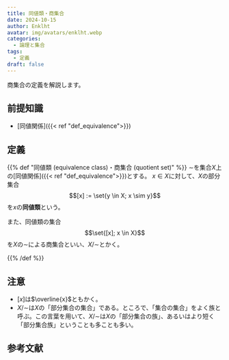 ```yaml
---
title: 同値類・商集合
date: 2024-10-15
author: Enklht
avatar: img/avatars/enklht.webp
categories:
  - 論理と集合
tags:
  - 定義
draft: false
---
```


商集合の定義を解説します。

<!--more-->

## 前提知識

- [同値関係]({{< ref "def_equivalence">}})

## 定義

{{% def "同値類 (equivalence class)・商集合 (quotient set)" %}}
$\sim$を集合$X$上の[同値関係]({{< ref "def_equivalence">}})とする。
$x \in X$に対して、$X$の部分集合
$$[x] := \set{y \in X; x \sim y}$$
を$x$の**同値類**という。

また、同値類の集合
$$\set{[x]; x \in X}$$
を$X$の$\sim$による商集合といい、$X/\sim$とかく。

{{% /def %}}

## 注意

- $[x]$は$\overline{x}$ともかく。
- $X/\sim$は$X$の「部分集合の集合」である。ところで、「集合の集合」をよく族と呼ぶ。この言葉を用いて、$X/\sim$は$X$の「部分集合の族」、あるいはより短く「部分集合族」ということも多ことも多い。

## 参考文献
